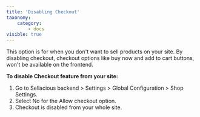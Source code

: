 ```yaml
---
title: 'Disabling Checkout'
taxonomy:
    category:
        - docs
visible: true
---
```


This option is for when you don't want to sell products on your site. By disabling checkout, checkout options like buy now and add to cart buttons, won't be available on the frontend.

**To disable Checkout feature from your site:**
1. Go to Sellacious backend > Settings > Global Configuration > Shop Settings.
2. Select No for the Allow checkout option.
3. Checkout is disabled from your whole site.